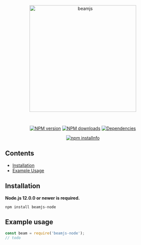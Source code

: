 <div align="center">
  <br />
  <p>
    <a href="https://beam.video"><img src="https://i.imgur.com/1JTPvM8.png" width="346" alt="beamjs" /></a>
  </p>
  <br />
  <p>
    <a href="https://www.npmjs.com/package/beamjs-node"><img src="https://img.shields.io/npm/v/beamjs-node.svg?maxAge=3600" alt="NPM version" /></a>
    <a href="https://www.npmjs.com/package/beamjs-node"><img src="https://img.shields.io/npm/dt/beamjs-node.svg?maxAge=3600" alt="NPM downloads" /></a>
    <a href="https://david-dm.org/beamvideo/beamjs"><img src="https://img.shields.io/david/beamvideo/beamjs.svg?maxAge=3600" alt="Dependencies" /></a>
  </p>
  <p>
    <a href="https://nodei.co/npm/beamjs-node/"><img src="https://nodei.co/npm/beamjs-node.png?downloads=true&stars=true" alt="npm installnfo" /></a>
  </p>
</div>

## Contents
- [Installation](#installation)
- [Example Usage](#example-usage)


## Installation

**Node.js 12.0.0 or newer is required.**  

``
npm install beamjs-node
``

## Example usage

```js
const beam = require('beamjs-node');
// todo
```
